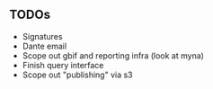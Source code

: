 ## TODOs

* Signatures
* Dante email
* Scope out gbif and reporting infra (look at myna) 
* Finish query interface 
* Scope out "publishing" via s3
